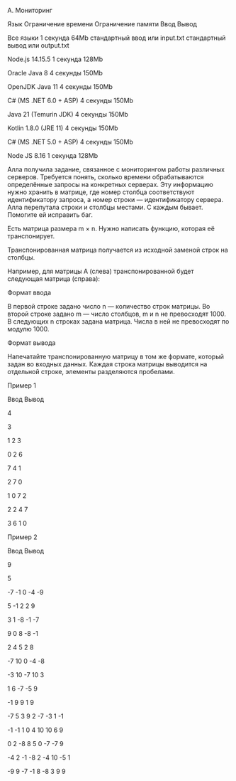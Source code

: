 A. Мониторинг

Язык	Ограничение времени	Ограничение памяти	Ввод	Вывод

Все языки	1 секунда	64Mb	стандартный ввод или input.txt	стандартный вывод или output.txt

Node.js 14.15.5	1 секунда	128Mb

Oracle Java 8	4 секунды	150Mb

OpenJDK Java 11	4 секунды	150Mb

C# (MS .NET 6.0 + ASP)	4 секунды	150Mb

Java 21 (Temurin JDK)	4 секунды	150Mb

Kotlin 1.8.0 (JRE 11)	4 секунды	150Mb

C# (MS .NET 5.0 + ASP)	4 секунды	150Mb

Node JS 8.16	1 секунда	128Mb

Алла получила задание, связанное с мониторингом работы различных серверов. Требуется понять, сколько времени обрабатываются определённые запросы на конкретных серверах. Эту информацию нужно хранить в матрице, где номер столбца соответствуют идентификатору запроса, а номер строки — идентификатору сервера. Алла перепутала строки и столбцы местами. С каждым бывает. Помогите ей исправить баг.

Есть матрица размера m × n. Нужно написать функцию, которая её транспонирует.

Транспонированная матрица получается из исходной заменой строк на столбцы.

Например, для матрицы А (слева) транспонированной будет следующая матрица (справа):



Формат ввода

В первой строке задано число n — количество строк матрицы.
Во второй строке задано m — число столбцов, m и n не превосходят 1000. В следующих n строках задана матрица. Числа в ней не превосходят по модулю 1000.

Формат вывода

Напечатайте транспонированную матрицу в том же формате, который задан во входных данных. Каждая строка матрицы выводится на отдельной строке, элементы разделяются пробелами.

Пример 1

Ввод	Вывод

4

3

1 2 3

0 2 6

7 4 1

2 7 0

1 0 7 2

2 2 4 7

3 6 1 0

Пример 2

Ввод	Вывод

9

5

-7 -1 0 -4 -9

5 -1 2 2 9

3 1 -8 -1 -7

9 0 8 -8 -1

2 4 5 2 8

-7 10 0 -4 -8

-3 10 -7 10 3

1 6 -7 -5 9

-1 9 9 1 9

-7 5 3 9 2 -7 -3 1 -1

-1 -1 1 0 4 10 10 6 9

0 2 -8 8 5 0 -7 -7 9

-4 2 -1 -8 2 -4 10 -5 1

-9 9 -7 -1 8 -8 3 9 9